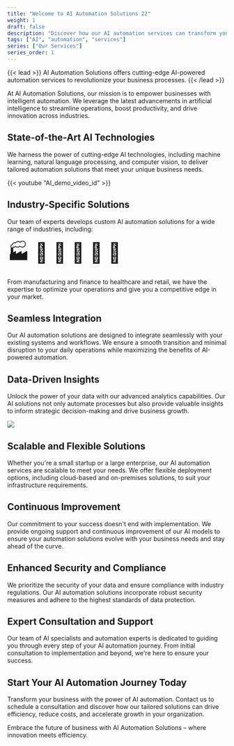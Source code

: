 ```yaml
---
title: "Welcome to AI Automation Solutions 22"
weight: 1
draft: false
description: "Discover how our AI automation services can transform your business."
tags: ["AI", "automation", "services"]
series: ["Our Services"]
series_order: 1
---
```


{{< lead >}}
AI Automation Solutions offers cutting-edge AI-powered automation services to revolutionize your business processes.
{{< /lead >}}

At AI Automation Solutions, our mission is to empower businesses with intelligent automation. We leverage the latest advancements in artificial intelligence to streamline operations, boost productivity, and drive innovation across industries.

## State-of-the-Art AI Technologies

We harness the power of cutting-edge AI technologies, including machine learning, natural language processing, and computer vision, to deliver tailored automation solutions that meet your unique business needs.

{{< youtube "AI_demo_video_id" >}}

## Industry-Specific Solutions

Our team of experts develops custom AI automation solutions for a wide range of industries, including:

<div class="text-2xl text-center" style="font-size: 2.8rem">🏭 💼 🏥 🚚 🏦 🛒</div>

From manufacturing and finance to healthcare and retail, we have the expertise to optimize your operations and give you a competitive edge in your market.

## Seamless Integration

Our AI automation solutions are designed to integrate seamlessly with your existing systems and workflows. We ensure a smooth transition and minimal disruption to your daily operations while maximizing the benefits of AI-powered automation.

## Data-Driven Insights

Unlock the power of your data with our advanced analytics capabilities. Our AI solutions not only automate processes but also provide valuable insights to inform strategic decision-making and drive business growth.

![](ai-analytics-dashboard.png)

## Scalable and Flexible Solutions

Whether you're a small startup or a large enterprise, our AI automation services are scalable to meet your needs. We offer flexible deployment options, including cloud-based and on-premises solutions, to suit your infrastructure requirements.

## Continuous Improvement

Our commitment to your success doesn't end with implementation. We provide ongoing support and continuous improvement of our AI models to ensure your automation solutions evolve with your business needs and stay ahead of the curve.

## Enhanced Security and Compliance

We prioritize the security of your data and ensure compliance with industry regulations. Our AI automation solutions incorporate robust security measures and adhere to the highest standards of data protection.

## Expert Consultation and Support

Our team of AI specialists and automation experts is dedicated to guiding you through every step of your AI automation journey. From initial consultation to implementation and beyond, we're here to ensure your success.

## Start Your AI Automation Journey Today

Transform your business with the power of AI automation. Contact us to schedule a consultation and discover how our tailored solutions can drive efficiency, reduce costs, and accelerate growth in your organization.

Embrace the future of business with AI Automation Solutions – where innovation meets efficiency.